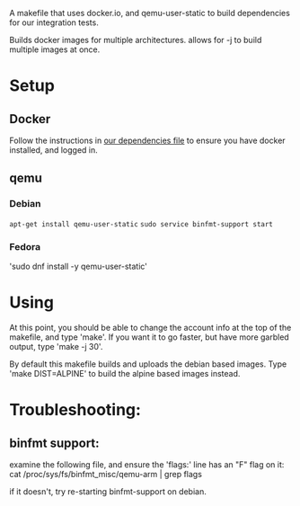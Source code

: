 A makefile that uses docker.io, and qemu-user-static to build dependencies for our integration tests.

Builds docker images for multiple architectures. allows for -j to build multiple images at once.

# Setup

## Docker

Follow the instructions in [our dependencies file](doc/Dependencies.md) to ensure you have docker installed, and logged in.

## qemu

### Debian
`apt-get install qemu-user-static`
`sudo service binfmt-support start`

### Fedora

'sudo dnf install -y qemu-user-static'

# Using

At this point, you should be able to change the account info at the top of the makefile, and type 'make'.
If you want it to go faster, but have more garbled output, type 'make -j 30'.

By default this makefile builds and uploads the debian based images. Type 'make DIST=ALPINE' to build the alpine based images instead.

# Troubleshooting:
## binfmt support:

examine the following file, and ensure the 'flags:' line has an "F" flag on it:
cat /proc/sys/fs/binfmt_misc/qemu-arm | grep flags

if it doesn't, try re-starting binfmt-support on debian.

